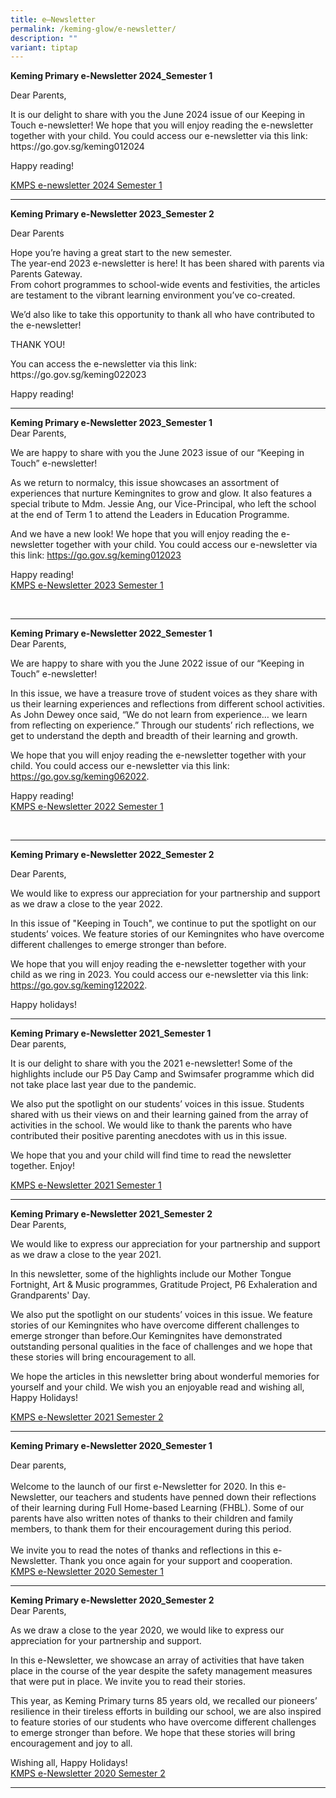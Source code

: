 ```yaml
---
title: e–Newsletter
permalink: /keming-glow/e-newsletter/
description: ""
variant: tiptap
---
```

<p><strong>Keming Primary e-Newsletter 2024_Semester 1</strong>
</p>
<p>Dear Parents,</p>
<p>It is our delight to share with you the June 2024 issue of our Keeping
in Touch e-newsletter!&nbsp;We hope that you will enjoy reading the e-newsletter
together with your child. You could access our e-newsletter via this link:
<a rel="noopener noreferrer nofollow" target="_blank">https://go.gov.sg/keming012024</a>
</p>
<p></p>
<p>Happy reading!</p>
<p><a href="/files/Keeping_In_Touch_Semester_1_2024.pdf" rel="noopener noreferrer nofollow" target="_blank">KMPS e-newsletter 2024 Semester 1</a>
</p>
<hr>
<p></p>
<p><strong>Keming Primary e-Newsletter 2023_Semester 2</strong>
</p>
<p>Dear Parents</p>
<p></p>
<p>Hope you’re having a great start to the new semester.&nbsp;
<br>The year-end 2023 e-newsletter is here! It has been shared with parents
via Parents Gateway.
<br>From cohort programmes to school-wide events and festivities, the articles
are testament to the vibrant learning environment you’ve co-created.</p>
<p>We’d also like to take this opportunity to thank all who have contributed
to the e-newsletter!</p>
<p>THANK YOU!</p>
<p>You can access the e-newsletter via this link: <a rel="noopener noreferrer nofollow" target="_blank">https://go.gov.sg/keming022023</a>
</p>
<p>Happy reading!</p>
<hr>
<p><strong>Keming Primary e-Newsletter 2023_Semester 1</strong>
<br>Dear Parents,</p>
<p>We are happy to share with you the June 2023 issue of our “Keeping in
Touch” e-newsletter!</p>
<p>As we return to normalcy, this issue showcases an assortment of experiences
that nurture Kemingnites to grow and glow. It also features a special tribute
to Mdm. Jessie Ang, our Vice-Principal, who left the school at the end
of Term 1 to attend the Leaders in Education Programme.</p>
<p>And we have a new look!&nbsp;We hope that you will enjoy reading the e-newsletter
together with your child. You could access our e-newsletter via this link:
<a href="https://go.gov.sg/keming012023" rel="noopener noreferrer nofollow" target="_blank">https://go.gov.sg/keming012023</a>
</p>
<p>Happy reading!
<br><a href="files/keeping%20in%20touch%20sem1%202023%20lite_11zon.pdf" rel="noopener noreferrer nofollow" target="">KMPS e-Newsletter 2023 Semester 1</a>
</p>
<p>
<br>
</p>
<hr>
<p><strong>Keming Primary e-Newsletter 2022_Semester 1</strong>
<br>Dear Parents,</p>
<p>We are happy to share with you the June 2022 issue of our “Keeping in
Touch” e-newsletter!</p>
<p>In this issue, we have a treasure trove of student voices as they share
with us their learning experiences and reflections from different school
activities. As John Dewey once said, “We do not learn from experience…
we learn from reflecting on experience.” Through our students’ rich reflections,
we get to understand the depth and breadth of their learning and growth.</p>
<p>We hope that you will enjoy reading the e-newsletter together with your
child. You could access our e-newsletter via this link: <a href="https://go.gov.sg/keming062022" rel="noopener noreferrer nofollow" target="_blank">https://go.gov.sg/keming062022</a>.</p>
<p>Happy reading!
<br><a href="/files/newsletter_kmps_sem%202_full.pdf" rel="noopener noreferrer nofollow" target="">KMPS e-Newsletter 2022 Semester 1</a>
</p>
<p>
<br>
</p>
<hr>
<p><strong>Keming Primary e-Newsletter 2022_Semester 2</strong>
</p>
<p>Dear Parents,</p>
<p>We would like to express our appreciation for your partnership and support
as we draw a close to the year 2022.&nbsp;&nbsp;</p>
<p>In this issue of "Keeping in Touch", we continue to put the spotlight
on our students’ voices. We feature stories of our Kemingnites who have
overcome different challenges to emerge stronger than before. &nbsp;</p>
<p>We hope that you will enjoy reading the e-newsletter together with your
child as we ring in 2023. You could access our e-newsletter via this link:
<a href="https://go.gov.sg/keming122022" rel="noopener noreferrer nofollow" target="_blank">https://go.gov.sg/keming122022</a>.</p>
<p>Happy holidays!&nbsp;</p>
<hr>
<p><strong>Keming Primary e-Newsletter 2021_Semester 1<br></strong>Dear parents,</p>
<p>It is our delight to share with you the 2021 e-newsletter! Some of the
highlights include our P5 Day Camp and Swimsafer programme which did not
take place last year due to the pandemic.</p>
<p>We also put the spotlight on our students’ voices in this issue. Students
shared with us their views on and their learning gained from the array
of activities in the school. We would like to thank the parents who have
contributed their positive parenting anecdotes with us in this issue.</p>
<p>We hope that you and your child will find time to read the newsletter
together. Enjoy!</p>
<p><a href="/files/Semester%201%20newsletter%202021.pdf" rel="noopener noreferrer nofollow" target="">KMPS e-Newsletter 2021 Semester 1</a>
</p>
<hr>
<p><strong>Keming Primary e-Newsletter 2021_Semester 2<br></strong>Dear Parents,</p>
<p>We would like to express our appreciation for your partnership and support
as we draw a close to the year 2021.</p>
<p>In this newsletter, some of the highlights include our Mother Tongue Fortnight,
Art &amp; Music programmes, Gratitude Project, P6 Exhaleration and Grandparents'
Day.&nbsp;</p>
<p>We also put the spotlight on our students’ voices in this issue. We feature
stories of our Kemingnites who have overcome different challenges to emerge
stronger than before.Our Kemingnites have demonstrated outstanding personal
qualities in the face of challenges and we hope that these stories will
bring encouragement to all.</p>
<p>We hope the articles in this newsletter bring about wonderful memories
for yourself and your child. We wish you an enjoyable read and wishing
all, Happy Holidays!&nbsp;</p>
<p><a href="/files/2021%20Semester%202%20E-newsletter.pdf" rel="noopener noreferrer nofollow" target="">KMPS e-Newsletter 2021 Semester 2</a>
</p>
<hr>
<p><strong>Keming Primary e-Newsletter 2020_Semester 1</strong>
</p>
<p>Dear parents,
<br>
<br>Welcome to the launch of our first e-Newsletter for 2020. In this e-Newsletter,
our teachers and students have penned down their reflections of their learning
during Full Home-based Learning (FHBL). Some of our parents have also written
notes of thanks to their children and family members, to thank them for
their encouragement during this period.
<br>
<br>We invite you to read the notes of thanks and reflections in this e-Newsletter.
Thank you once again for your support and cooperation.
<br><a href="/files/KMPS%20e-Newsletter%202020_Sem%201.pdf" rel="noopener" target="_blank">KMPS e-Newsletter 2020 Semester 1</a>
</p>
<hr>
<p><strong>Keming Primary e-Newsletter 2020_Semester 2<br></strong>Dear Parents,</p>
<p>As we draw a close to the year 2020, we would like to express our appreciation
for your partnership and support.</p>
<p>In this e-Newsletter, we showcase an array of activities that have taken
place in the course of the year despite the safety management measures
that were put in place. We invite you to read their stories.</p>
<p>This year, as Keming Primary turns 85 years old, we recalled our pioneers’
resilience in their tireless efforts in building our school, we are also
inspired to feature stories of our students who have overcome different
challenges to emerge stronger than before. We hope that these stories will
bring encouragement and joy to all.</p>
<p>Wishing all, Happy Holidays!
<br><a href="/files/newsletter_kmps_sem%202_full.pdf" rel="noopener" target="_blank">KMPS e-Newsletter 2020 Semester 2</a>
</p>
<hr>
<p></p>